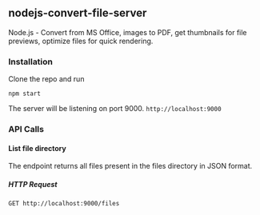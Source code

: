 ## nodejs-convert-file-server
Node.js - Convert from MS Office, images to PDF, get thumbnails for file previews, optimize files for quick rendering.

### Installation

Clone the repo and run

`npm start`

The server will be listening on port 9000. `http://localhost:9000`


### API Calls

#### List file directory

The endpoint returns all files present in the files directory in JSON format.

##### HTTP Request
`GET http://localhost:9000/files`


